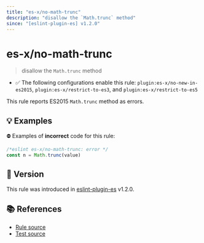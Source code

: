 ```yaml
---
title: "es-x/no-math-trunc"
description: "disallow the `Math.trunc` method"
since: "[eslint-plugin-es] v1.2.0"
---
```


# es-x/no-math-trunc
> disallow the `Math.trunc` method

- ✅ The following configurations enable this rule: `plugin:es-x/no-new-in-es2015`, `plugin:es-x/restrict-to-es3`, and `plugin:es-x/restrict-to-es5`

This rule reports ES2015 `Math.trunc` method as errors.

## 💡 Examples

⛔ Examples of **incorrect** code for this rule:

<eslint-playground type="bad">

```js
/*eslint es-x/no-math-trunc: error */
const n = Math.trunc(value)
```

</eslint-playground>

## 🚀 Version

This rule was introduced in [eslint-plugin-es] v1.2.0.

[eslint-plugin-es]: https://github.com/mysticatea/eslint-plugin-es

## 📚 References

- [Rule source](https://github.com/ota-meshi/eslint-plugin-es-x/blob/master/lib/rules/no-math-trunc.js)
- [Test source](https://github.com/ota-meshi/eslint-plugin-es-x/blob/master/tests/lib/rules/no-math-trunc.js)
